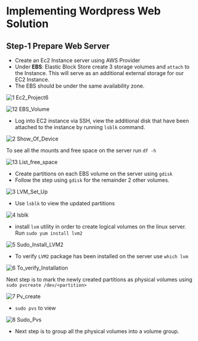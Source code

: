 
# Implementing Wordpress Web Solution

## Step-1 Prepare Web Server

- Create an Ec2 Instance server using AWS Provider
- Under **EBS**: Elastic Block Store create 3 storage volumes and `attach` to the Instance. This will serve as an additional external storage for our EC2 Instance.
- The EBS should be under the same availability zone.

![1 Ec2_Project6](https://github.com/lucm9/My-Personal-Project-Documentation/assets/96879757/d5639ba8-fd8c-4080-b9d6-b16082ee2ccd)

![12 EBS_Volume](https://github.com/lucm9/My-Personal-Project-Documentation/assets/96879757/6f844661-de18-4596-8e0b-c385478b121b)

- Log into EC2 instance via SSH, view the additional disk that have been attached to the instance by running `lsblk` command. 
  
![2 Show_Of_Device](https://github.com/lucm9/My-Personal-Project-Documentation/assets/96879757/e6b0dbdd-7dbb-44f5-8ab7-c42ad642f7d7)

To see all the mounts and free space on the server run `df -h` 

![13 List_free_space](https://github.com/lucm9/My-Personal-Project-Documentation/assets/96879757/de02a373-ce32-4ee0-a209-f0d1e9c2c126)

- Create partitions on each EBS volume on the server using `gdisk`
- Follow the step using `gdisk` for the remainder 2 other volumes.

![3 LVM_Set_Up](https://github.com/lucm9/My-Personal-Project-Documentation/assets/96879757/1fcdebb6-93b8-4f50-abb4-7e464661bf9c)

- Use `lsblk` to view the updated partitions

![4 lsblk](https://github.com/lucm9/My-Personal-Project-Documentation/assets/96879757/b6951000-87fe-442f-a6ff-11e44b794260)

- install `lvm` utility in order to create logical volumes on the linux server. Run `sudo yum install lvm2`
  
![5 Sudo_Install_LVM2](https://github.com/lucm9/My-Personal-Project-Documentation/assets/96879757/da4bc9a5-2391-429f-8fdd-34f3d22b490d)

- To verify `LVM2` package has been installed on the server use `which lvm`
  
![6 To_verify_Installation](https://github.com/lucm9/My-Personal-Project-Documentation/assets/96879757/806da2b9-1501-4510-9269-a4337bd47df5)

Next step is to mark the newly created partitions as physical volumes using `sudo pvcreate /dev/<partition>` 

![7 Pv_create](https://github.com/lucm9/My-Personal-Project-Documentation/assets/96879757/37b07626-6298-483f-a16c-bbc2afdc902d)

- `sudo pvs` to view

![8 Sudo_Pvs](https://github.com/lucm9/My-Personal-Project-Documentation/assets/96879757/5d2ca173-3569-48d6-a754-88cab532b526)

- Next step is to group all the physical volumes into a volume group. 
